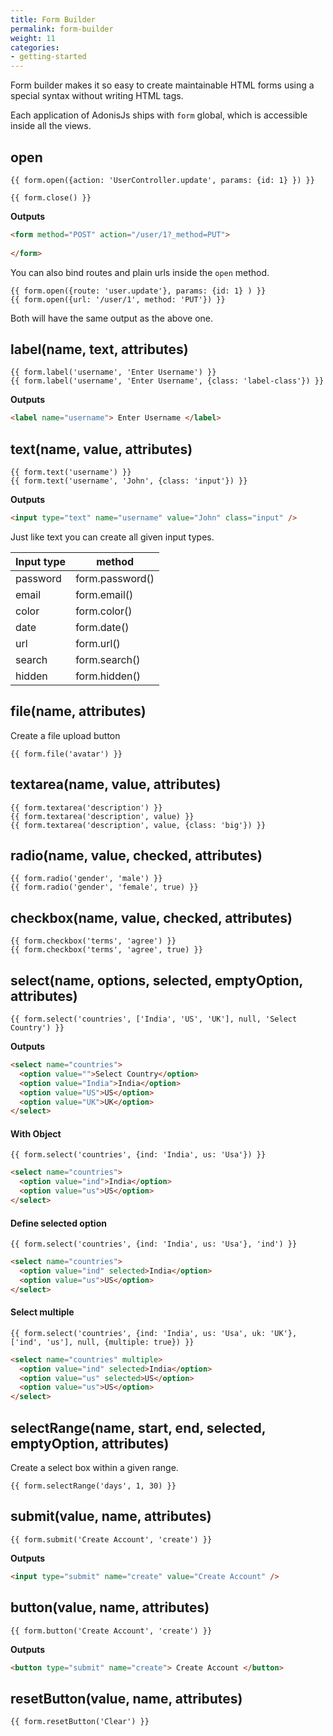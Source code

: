```yaml
---
title: Form Builder
permalink: form-builder
weight: 11
categories:
- getting-started
---
```


Form builder makes it so easy to create maintainable HTML forms using a special syntax without writing HTML tags.

Each application of AdonisJs ships with `form`  global, which is accessible inside all the views.

## open

```twig
{{ form.open({action: 'UserController.update', params: {id: 1} }) }}

{{ form.close() }}
```

**Outputs**

```html
<form method="POST" action="/user/1?_method=PUT">
	
</form>
```

You can also bind routes and plain urls inside the `open` method.

```twig
{{ form.open({route: 'user.update'}, params: {id: 1} ) }}
{{ form.open({url: '/user/1', method: 'PUT'}) }}
```

Both will have the same output as the above one.

## label(name, text, attributes)

```twig
{{ form.label('username', 'Enter Username') }}
{{ form.label('username', 'Enter Username', {class: 'label-class'}) }}
```

**Outputs**

```html
<label name="username"> Enter Username </label>
```

## text(name, value, attributes)

```twig
{{ form.text('username') }}
{{ form.text('username', 'John', {class: 'input'}) }}
```

**Outputs**

```html
<input type="text" name="username" value="John" class="input" />
```

Just like text you can create all given input types.

| Input type | method |
|------------|--------|
| password | form.password() |
| email | form.email() |
| color | form.color() |
| date | form.date() |
| url | form.url() |
| search | form.search() |
| hidden | form.hidden() |

## file(name, attributes)

Create a file upload button

```twig
{{ form.file('avatar') }}
```

## textarea(name, value, attributes)

```twig
{{ form.textarea('description') }}
{{ form.textarea('description', value) }}
{{ form.textarea('description', value, {class: 'big'}) }}
```

## radio(name, value, checked, attributes)

```twig
{{ form.radio('gender', 'male') }}
{{ form.radio('gender', 'female', true) }}
```

## checkbox(name, value, checked, attributes)

```twig
{{ form.checkbox('terms', 'agree') }}
{{ form.checkbox('terms', 'agree', true) }}
```

## select(name, options, selected, emptyOption, attributes)

```twig
{{ form.select('countries', ['India', 'US', 'UK'], null, 'Select Country') }}
```

**Outputs**

```html
<select name="countries">
  <option value="">Select Country</option>
  <option value="India">India</option>
  <option value="US">US</option>  
  <option value="UK">UK</option>
</select>
```

#### With Object
```twig
{{ form.select('countries', {ind: 'India', us: 'Usa'}) }}
```

```html
<select name="countries">
  <option value="ind">India</option>
  <option value="us">US</option>  
</select>
```

#### Define selected option

```twig
{{ form.select('countries', {ind: 'India', us: 'Usa'}, 'ind') }}
```

```html
<select name="countries">
  <option value="ind" selected>India</option>
  <option value="us">US</option>  
</select>
```

#### Select multiple

```twig
{{ form.select('countries', {ind: 'India', us: 'Usa', uk: 'UK'}, ['ind', 'us'], null, {multiple: true}) }}
```

```html
<select name="countries" multiple>
  <option value="ind" selected>India</option>
  <option value="us" selected>US</option>  
  <option value="us">US</option>  
</select>
```

## selectRange(name, start, end, selected, emptyOption, attributes)

Create a select box within a given range.

```twig
{{ form.selectRange('days', 1, 30) }}
```

## submit(value, name, attributes)

```twig
{{ form.submit('Create Account', 'create') }}
```

**Outputs**

```html
<input type="submit" name="create" value="Create Account" />
```

## button(value, name, attributes)

```twig
{{ form.button('Create Account', 'create') }}
```

**Outputs**

```html
<button type="submit" name="create"> Create Account </button>
```

## resetButton(value, name, attributes)

```twig
{{ form.resetButton('Clear') }}
```
